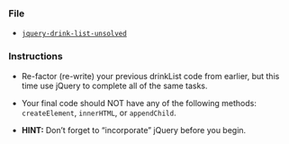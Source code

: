 ### File

* [`jquery-drink-list-unsolved`](Unsolved/jquery-drink-list-unsolved.html)

### Instructions

* Re-factor (re-write) your previous drinkList code from earlier, but this time use jQuery to complete all of the same tasks.

* Your final code should NOT have any of the following methods: `createElement`, `innerHTML`, or `appendChild`.

* **HINT:** Don’t forget to “incorporate” jQuery before you begin.

